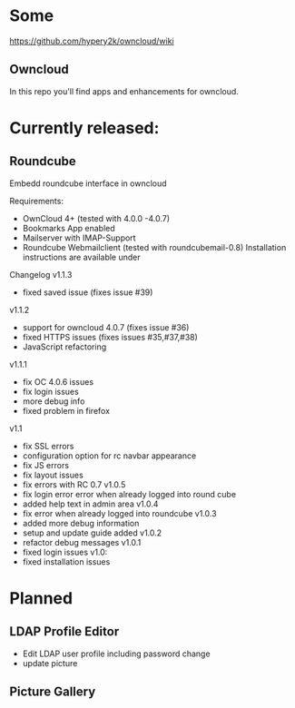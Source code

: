 Some
========
https://github.com/hypery2k/owncloud/wiki

## Owncloud

In this repo you'll find apps and enhancements for owncloud.

Currently released:
========
## Roundcube
Embedd roundcube interface in owncloud

Requirements:
* OwnCloud 4+ (tested with 4.0.0 -4.0.7)
* Bookmarks App enabled
* Mailserver with IMAP-Support
* Roundcube Webmailclient (tested with roundcubemail-0.8)
Installation instructions are available under 

Changelog
v1.1.3
* fixed saved issue (fixes issue #39)

v1.1.2
* support for owncloud 4.0.7 (fixes issue #36)
* fixed HTTPS issues (fixes issues #35,#37,#38)
* JavaScript refactoring

v1.1.1
* fix OC 4.0.6 issues
* fix login issues
* more debug info
* fixed problem in firefox

v1.1
* fix SSL errors
* configuration option for rc navbar appearance
* fix JS errors
* fix layout issues
* fix errors with RC 0.7
v1.0.5
* fix login error error when already logged into round cube
* added help text in admin area
v1.0.4
* fix error when already logged into roundcube
v1.0.3
* added more debug information
* setup and update guide added
v1.0.2
* refactor debug messages
v1.0.1
* fixed login issues
v1.0:
* fixed installation issues

Planned
========
## LDAP Profile Editor
* Edit LDAP user profile including password change
* update picture
## Picture Gallery

